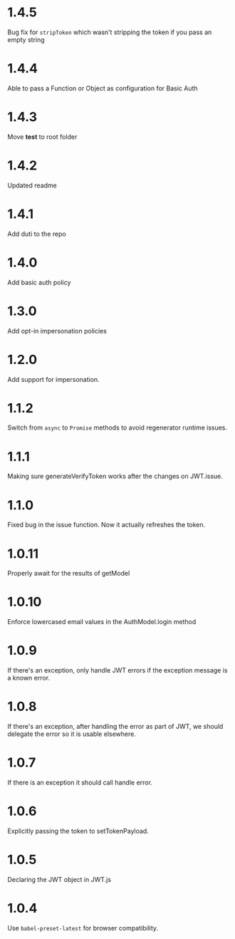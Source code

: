 # 1.4.5
Bug fix for `stripToken` which wasn't stripping the token if you pass an empty string

# 1.4.4
Able to pass a Function or Object as configuration for Basic Auth

# 1.4.3
Move __test__ to root folder

# 1.4.2
Updated readme

# 1.4.1
Add duti to the repo

# 1.4.0
Add basic auth policy

# 1.3.0
Add opt-in impersonation policies

# 1.2.0
Add support for impersonation.

# 1.1.2
Switch from `async` to `Promise` methods to avoid regenerator runtime issues.

# 1.1.1
Making sure generateVerifyToken works after the changes on JWT.issue.

# 1.1.0
Fixed bug in the issue function. Now it actually refreshes the token.

# 1.0.11
Properly await for the results of getModel

# 1.0.10
Enforce lowercased email values in the AuthModel.login method

# 1.0.9
If there's an exception, only handle JWT errors if the exception
message is a known error.

# 1.0.8
If there's an exception, after handling the error as part of JWT, we
should delegate the error so it is usable elsewhere.

# 1.0.7
If there is an exception it should call handle error.

# 1.0.6
Explicitly passing the token to setTokenPayload.

# 1.0.5
Declaring the JWT object in JWT.js

# 1.0.4
Use `babel-preset-latest` for browser compatibility.
